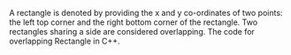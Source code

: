 
A rectangle is denoted by providing the x and y co-ordinates of two points: the left top corner and the right bottom corner of the rectangle. Two rectangles sharing a side are considered overlapping.
The code for overlapping Rectangle in C++.

